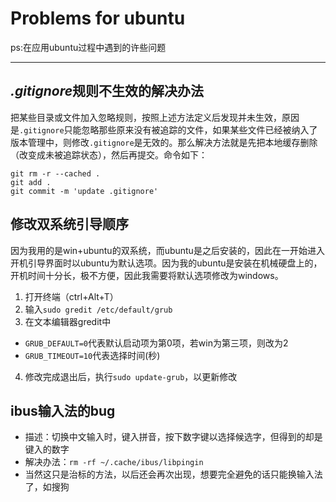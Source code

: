 # Problems for ubuntu

ps:在应用ubuntu过程中遇到的许些问题

***
  
## *.gitignore*规则不生效的解决办法

把某些目录或文件加入忽略规则，按照上述方法定义后发现并未生效，原因是`.gitignore`只能忽略那些原来没有被追踪的文件，如果某些文件已经被纳入了版本管理中，则修改`.gitignore`是无效的。那么解决方法就是先把本地缓存删除（改变成未被追踪状态），然后再提交。命令如下：

    git rm -r --cached .
    git add .
    git commit -m 'update .gitignore'

## 修改双系统引导顺序

因为我用的是win+ubuntu的双系统，而ubuntu是之后安装的，因此在一开始进入开机引导界面时以ubuntu为默认选项。因为我的ubuntu是安装在机械硬盘上的，开机时间十分长，极不方便，因此我需要将默认选项修改为windows。

1. 打开终端（ctrl+Alt+T）
2. 输入`sudo gredit /etc/default/grub`
3. 在文本编辑器gredit中
+ `GRUB_DEFAULT=0`代表默认启动项为第0项，若win为第三项，则改为2
+ `GRUB_TIMEOUT=10`代表选择时间(秒)
4. 修改完成退出后，执行`sudo update-grub`，以更新修改

## ibus输入法的bug

+ 描述：切换中文输入时，键入拼音，按下数字键以选择候选字，但得到的却是键入的数字
+ 解决办法：`rm -rf ~/.cache/ibus/libpingin`
+ 当然这只是治标的方法，以后还会再次出现，想要完全避免的话只能换输入法了，如搜狗

